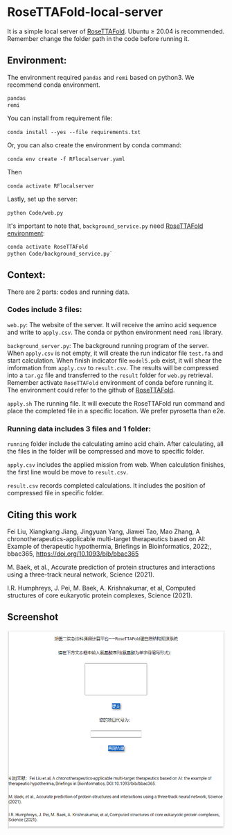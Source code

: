 # RoseTTAFold-local-server

It is a simple local server of [RoseTTAFold](https://github.com/RosettaCommons/RoseTTAFold). Ubuntu ≥ 20.04 is recommended. Remember change the folder path in the code before running it.


## Environment:

The environment required `pandas` and `remi` based on python3. We recommend conda environment.

```
pandas
remi
```

You can install from requirement file:

`conda install --yes --file requirements.txt`

Or, you can also create the environment by conda command:

`conda env create -f RFlocalserver.yaml`

Then

`conda activate RFlocalserver`

Lastly, set up the server:

`python Code/web.py`

It's important to note that, `background_service.py` need [RoseTTAFold environment](https://github.com/RosettaCommons/RoseTTAFold):
```shell
conda activate RoseTTAFold
python Code/background_service.py`
```

## Context:

There are 2 parts: codes and running data.

### Codes include 3 files:

`web.py`: The website of the server. It will receive the amino acid sequence and write to `apply.csv`. The conda or python environment need `remi` library.

`background_server.py`: The background running program of the server.  When `apply.csv` is not empty, it will create the run indicator file `test.fa` and start calculation. When finish indicator file `model5.pdb` exist, it will shear the imformation from `apply.csv` to `result.csv`. The results will be  compressed into a `tar.gz` file and transferred to the `result` folder for `web.py` retrieval. Remember activate `RoseTTAFold` environment of conda before running it. The environment could refer to the github of [RoseTTAFold](https://github.com/RosettaCommons/RoseTTAFold).

`apply.sh` The running file. It will execute the RoseTTAFold run command and place the completed file in a specific location. We prefer pyrosetta than e2e.

### Running data includes 3 files and 1 folder:

`running` folder include the calculating amino acid chain. After calculating, all the files in the folder will be compressed and move to specific folder.

`apply.csv` includes the applied mission from web. When calculation finishes, the first line would be move to `result.csv`.

`result.csv` records completed calculations. It includes the position of compressed file in specific folder.

## Citing this work

Fei Liu, Xiangkang Jiang, Jingyuan Yang, Jiawei Tao, Mao Zhang, A chronotherapeutics-applicable multi-target therapeutics based on AI: Example of therapeutic hypothermia, Briefings in Bioinformatics, 2022;, bbac365, https://doi.org/10.1093/bib/bbac365

M. Baek, et al., Accurate prediction of protein structures and interactions using a three-track neural network, Science (2021). 

I.R. Humphreys, J. Pei, M. Baek, A. Krishnakumar, et al, Computed structures of core eukaryotic protein complexes, Science (2021). 


## Screenshot

![Screenshot](Figure/Screenshot1.png)
